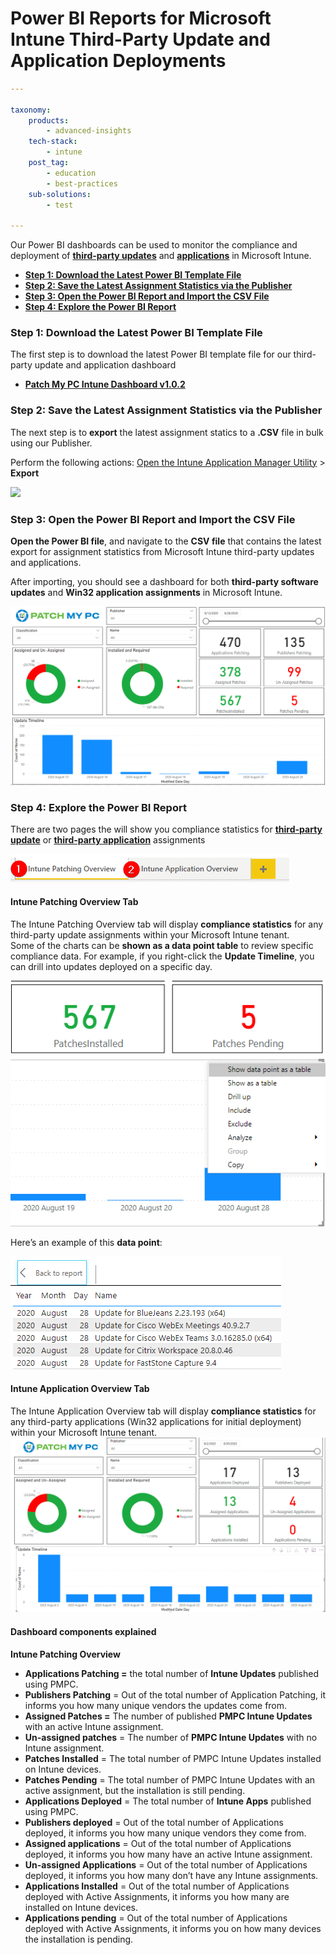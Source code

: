 # Power BI Reports for Microsoft Intune Third-Party Update and Application Deployments

```yaml
---

taxonomy:
    products:
        - advanced-insights
    tech-stack:
        - intune
    post_tag:
        - education
        - best-practices
    sub-solutions:
        - test

---
```

Our Power BI dashboards can be used to monitor the compliance and deployment of [**third-party updates**](https://patchmypc.com/third-party-patch-management-for-microsoft-intune) and [**applications**](https://patchmypc.com/automatically-create-and-deploy-applications-in-microsoft-intune) in Microsoft Intune.

* [**Step 1: Download the Latest Power BI Template File**](https://patchmypc.com/kb/power-bi-reports-microsoft-intune/#topic1)
* [**Step 2: Save the Latest Assignment Statistics via the Publisher**](https://patchmypc.com/kb/power-bi-reports-microsoft-intune/#topic2)
* [**Step 3: Open the Power BI Report and Import the CSV File**](https://patchmypc.com/kb/power-bi-reports-microsoft-intune/#topic3)
* [**Step 4: Explore the Power BI Report**](https://patchmypc.com/kb/power-bi-reports-microsoft-intune/#topic4)

### Step 1: Download the Latest Power BI Template File <a href="#h-step-1-download-the-latest-power-bi-template-file" id="h-step-1-download-the-latest-power-bi-template-file"></a>

The first step is to download the latest Power BI template file for our third-party update and application dashboard

* [**Patch My PC Intune Dashboard v1.0.2**](https://patchmypc.com/app/uploads/2025/06/PatchMyPC-Intune-Dashboard-v1.0.2.zip)

### Step 2: Save the Latest Assignment Statistics via the Publisher <a href="#h-step-2-save-the-latest-assignment-statistics-via-the-publisher" id="h-step-2-save-the-latest-assignment-statistics-via-the-publisher"></a>

The next step is to **export** the latest assignment statics to a **.CSV** file in bulk using our Publisher.

Perform the following actions: [Open the Intune Application Manager Utility](https://patchmypc.com/intune-application-manager-utility) > **Export**

![](/_images/IntunePowerBiReportVersion1-0-2.png)

### Step 3: Open the Power BI Report and Import the CSV File <a href="#h-step-3-open-the-power-bi-report-and-import-the-csv-file" id="h-step-3-open-the-power-bi-report-and-import-the-csv-file"></a>

**Open the Power BI file**, and navigate to the **CSV file** that contains the latest export for assignment statistics from Microsoft Intune third-party updates and applications.

After importing, you should see a dashboard for both **third-party software updates** and **Win32 application assignments** in Microsoft Intune.

![Intune Dashboard for Third-Party Updates](/_images/Intune-Dashboard-for-Third-Party-Updates-2023.png "Intune Dashboard for Third-Party Updates")

### Step 4: Explore the Power BI Report <a href="#h-step-4-explore-the-power-bi-report" id="h-step-4-explore-the-power-bi-report"></a>

There are two pages the will show you compliance statistics for [**third-party update**](https://patchmypc.com/third-party-patch-management-for-microsoft-intune) or [**third-party application**](https://patchmypc.com/automatically-create-and-deploy-applications-in-microsoft-intune) assignments

![Power BI Tabs for Intune Patching of Third-Party Updates](/_images/Power-BI-Tabs-for-Intune-Patching-of-Third-Party-Updates.png "Power BI Tabs for Intune Patching of Third-Party Updates")

#### Intune Patching Overview Tab <a href="#h-intune-patching-overview-tab" id="h-intune-patching-overview-tab"></a>

The Intune Patching Overview tab will display **compliance statistics** for any third-party update assignments within your Microsoft Intune tenant.\
Some of the charts can be **shown as a data point table** to review specific compliance data. For example, if you right-click the **Update Timeline**, you can drill into updates deployed on a specific day.

![Drill Into Specific Updates Power BI](/_images/Drill-Into-Specific-Updates-Power-BI.png "Drill Into Specific Updates Power BI")

Here’s an example of this **data point**:

![Drilled In Report for Software Update](/_images/Drilled-In-Report-for-Software-Update.png "Drilled In Report for Software Update")

#### Intune Application Overview Tab <a href="#h-intune-application-overview-tab" id="h-intune-application-overview-tab"></a>

The Intune Application Overview tab will display **compliance statistics** for any third-party applications (Win32 applications for initial deployment) within your Microsoft Intune tenant.\
![](/_images/Intune-Application-Overview.png)

#### Dashboard components explained <a href="#h-dashboard-components-explained" id="h-dashboard-components-explained"></a>

**Intune Patching Overview**

* **Applications Patching =** the total number of **Intune Updates** published using PMPC.
* **Publishers Patching** = Out of the total number of Application Patching, it informs you how many unique vendors the updates come from.
* **Assigned Patches =** The number of published **PMPC Intune Updates** with an active Intune assignment.
* **Un-assigned patches** = The number of **PMPC Intune Updates** with no Intune assignment.
* **Patches Installed** = The total number of PMPC Intune Updates installed on Intune devices.
* **Patches Pending** = The total number of PMPC Intune Updates with an active assignment, but the installation is still pending.
* **Applications Deployed** = The total number of **Intune Apps** published using PMPC.
* **Publishers deployed** = Out of the total number of Applications deployed, it informs you how many unique vendors they come from.
* **Assigned applications** = Out of the total number of Applications deployed, it informs you how many have an active Intune assignment.
* **Un-assigned Applications** = Out of the total number of Applications deployed, it informs you how many don’t have any Intune assignments.
* **Applications Installed** = Out of the total number of Applications deployed with Active Assignments, it informs you how many are installed on Intune devices.
* **Applications pending** = Out of the total number of Applications deployed with Active Assignments, it informs you on how many devices the installation is pending.